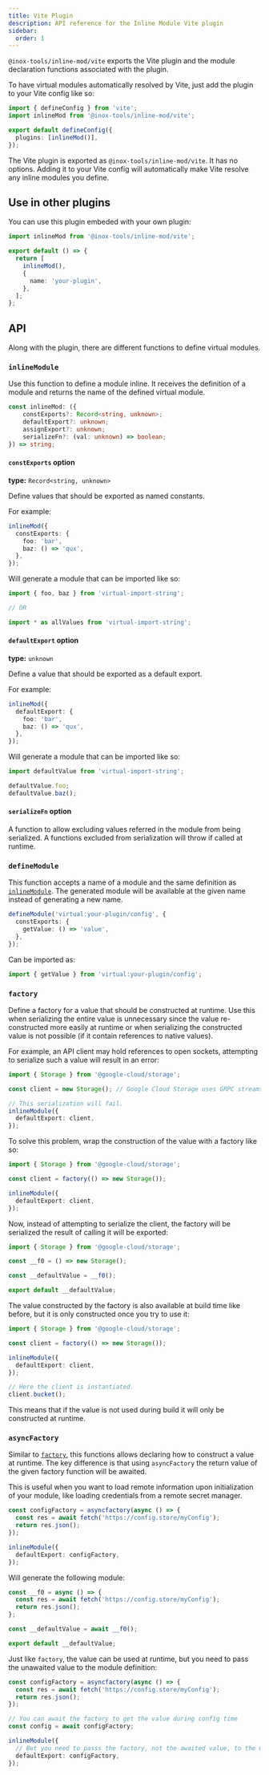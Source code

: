 ```yaml
---
title: Vite Plugin
description: API reference for the Inline Module Vite plugin
sidebar:
  order: 1
---
```


`@inox-tools/inline-mod/vite` exports the Vite plugin and the module declaration functions associated with the plugin.

To have virtual modules automatically resolved by Vite, just add the plugin to your Vite config like so:

```ts
import { defineConfig } from 'vite';
import inlineMod from '@inox-tools/inline-mod/vite';

export default defineConfig({
  plugins: [inlineMod()],
});
```

The Vite plugin is exported as `@inox-tools/inline-mod/vite`. It has no options. Adding it to your Vite config will automatically make Vite resolve any inline modules you define.

## Use in other plugins

You can use this plugin embeded with your own plugin:

```ts
import inlineMod from '@inox-tools/inline-mod/vite';

export default () => {
  return [
    inlineMod(),
    {
      name: 'your-plugin',
    },
  ];
};
```

## API

Along with the plugin, there are different functions to define virtual modules.

### `inlineModule`

Use this function to define a module inline. It receives the definition of a module and returns the name of the defined virtual module.

```ts
const inlineMod: ({
	constExports?: Record<string, unknown>;
	defaultExport?: unknown;
	assignExport?: unknown;
	serializeFn?: (val: unknown) => boolean;
}) => string;
```

#### `constExports` option

**type:** `Record<string, unknown>`

Define values that should be exported as named constants.

For example:

```ts
inlineMod({
  constExports: {
    foo: 'bar',
    baz: () => 'qux',
  },
});
```

Will generate a module that can be imported like so:

```ts
import { foo, baz } from 'virtual-import-string';

// OR

import * as allValues from 'virtual-import-string';
```

#### `defaultExport` option

**type:** `unknown`

Define a value that should be exported as a default export.

For example:

```ts
inlineMod({
  defaultExport: {
    foo: 'bar',
    baz: () => 'qux',
  },
});
```

Will generate a module that can be imported like so:

```ts
import defaultValue from 'virtual-import-string';

defaultValue.foo;
defaultValue.baz();
```

<!--
#### `assignExport` option

Defines a value that will be assigned as the export value. This is an advanced pattern to be used when you must export a value with a name that cannot be used as an ECMAScript identifier. This may be needed when your module is generated from external schemas.

In this case, the module can be imported using a wildcard import (`import * as name`) but not by name individually.

For example, if a value should have the name `function`:

```ts
inlineMod({
  assignExport: {
    function: () => 'value',
  },
});
```

This will generate a module like so:

```ts
import * as allValues from 'virtual-import-string';

// But this doesn't work
import { function } from 'virtual-import-string';
```

-->

#### `serializeFn` option

A function to allow excluding values referred in the module from being serialized. A functions excluded from serialization will throw if called at runtime.

### `defineModule`

This function accepts a name of a module and the same definition as [`inlineModule`](#inlinemodule). The generated module will be available at the given name instead of generating a new name.

```ts
defineModule('virtual:your-plugin/config', {
  constExports: {
    getValue: () => 'value',
  },
});
```

Can be imported as:

```js
import { getValue } from 'virtual:your-plugin/config';
```

### `factory`

Define a factory for a value that should be constructed at runtime. Use this when serializing the entire value is unnecessary since the value re-constructed more easily at runtime or when serializing the constructed value is not possible (if it contain references to native values).

For example, an API client may hold references to open sockets, attempting to serialize such a value will result in an error:

```ts
import { Storage } from '@google-cloud/storage';

const client = new Storage(); // Google Cloud Storage uses GRPC streams, holding an open socket.

// This serialization will fail.
inlineModule({
  defaultExport: client,
});
```

To solve this problem, wrap the construction of the value with a factory like so:

```ts
import { Storage } from '@google-cloud/storage';

const client = factory(() => new Storage());

inlineModule({
  defaultExport: client,
});
```

Now, instead of attempting to serialize the client, the factory will be serialized the result of calling it will be exported:

```js
import { Storage } from '@google-cloud/storage';

const __f0 = () => new Storage();

const __defaultValue = __f0();

export default __defaultValue;
```

The value constructed by the factory is also available at build time like before, but it is only constructed once you try to use it:

```ts
import { Storage } from '@google-cloud/storage';

const client = factory(() => new Storage());

inlineModule({
  defaultExport: client,
});

// Here the client is instantiated.
client.bucket();
```

This means that if the value is not used during build it will only be constructed at runtime.

### `asyncFactory`

Similar to [`factory`](#factory), this functions allows declaring how to construct a value at runtime. The key difference is that using `asyncFactory` the return value of the given factory function will be awaited.

This is useful when you want to load remote information upon initialization of your module, like loading credentials from a remote secret manager.

```ts
const configFactory = asyncfactory(async () => {
  const res = await fetch('https://config.store/myConfig');
  return res.json();
});

inlineModule({
  defaultExport: configFactory,
});
```

Will generate the following module:

```js
const __f0 = async () => {
  const res = await fetch('https://config.store/myConfig');
  return res.json();
};

const __defaultValue = await __f0();

export default __defaultValue;
```

Just like `factory`, the value can be used at runtime, but you need to pass the unawaited value to the module definition:

```ts
const configFactory = asyncfactory(async () => {
  const res = await fetch('https://config.store/myConfig');
  return res.json();
});

// You can await the factory to get the value during config time
const config = await configFactory;

inlineModule({
  // But you need to passs the factory, not the awaited value, to the module definition
  defaultExport: configFactory,
});
```
